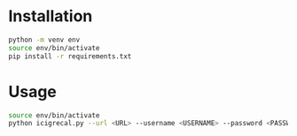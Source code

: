 # Installation

```bash
python -m venv env
source env/bin/activate
pip install -r requirements.txt
```

# Usage

```bash
source env/bin/activate
python icigrecal.py --url <URL> --username <USERNAME> --password <PASSWORD>
```